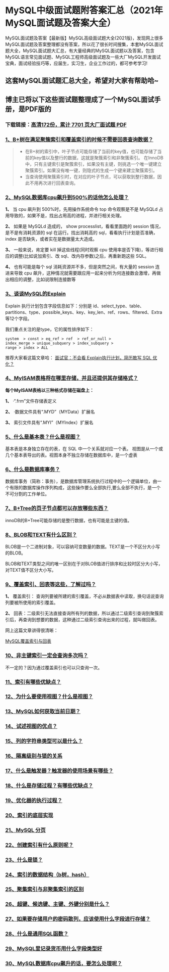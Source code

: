 # MySQL中级面试题附答案汇总（2021年MySQL面试题及答案大全）

MySQL面试题及答案【最新版】MySQL高级面试题大全(2021版)，发现网上很多MySQL面试题及答案整理都没有答案，所以花了很长时间搜集，本套MySQL面试题大全，MySQL面试题大汇总，有大量经典的MySQL面试题以及答案，包含MySQL语言常见面试题、MySQL工程师高级面试题及一些大厂MySQL开发面试宝典，面试经验技巧等，应届生，实习生，企业工作过的，都可参考学习!

## 这套MySQL面试题汇总大全，希望对大家有帮助哈~ 

## 博主已将以下这些面试题整理成了一个MySQL面试手册，是PDF版的

### 下载链接：[高清172份，累计 7701 页大厂面试题  PDF](https://github.com/javatechnorth/javanorth-itbooks/blob/master/docs/index.md)


### [1、B+树在满足聚簇索引和覆盖索引的时候不需要回表查询数据？](https://gitee.com/souyunku/NewDevBooks/blob/master/docs/MySQL/MySQL中级面试题附答案汇总（2021年MySQL面试题及答案大全）.md#1b+树在满足聚簇索引和覆盖索引的时候不需要回表查询数据)  



> - 在B+树的索引中，叶子节点可能存储了当前的key值，也可能存储了当前的key值以及整行的数据，这就是聚簇索引和非聚簇索引。 在InnoDB中，只有主键索引是聚簇索引，如果没有主键，则挑选一个唯一键建立聚簇索引。如果没有唯一键，则隐式的生成一个键来建立聚簇索引。
> - 当查询使用聚簇索引时，在对应的叶子节点，可以获取到整行数据，因此不用再次进行回表查询。




### [2、MySQL数据库cpu飙升到500%的话他怎么处理？](https://gitee.com/souyunku/NewDevBooks/blob/master/docs/MySQL/MySQL中级面试题附答案汇总（2021年MySQL面试题及答案大全）.md#2mysql数据库cpu飙升到500%的话他怎么处理)  


**1、** 当 cpu 飙升到 500%时，先用操作系统命令 top 命令观察是不是 MySQLd 占用导致的，如果不是，找出占用高的进程，并进行相关处理。

**2、** 如果是 MySQLd 造成的， show processlist，看看里面跑的 session 情况，是不是有消耗资源的 sql 在运行。找出消耗高的 sql，看看执行计划是否准确， index 是否缺失，或者实在是数据量太大造成。

**3、** 一般来说，肯定要 kill 掉这些线程(同时观察 cpu 使用率是否下降)，等进行相应的调整(比如说加索引、改 sql、改内存参数)之后，再重新跑这些 SQL。

**4、** 也有可能是每个 sql 消耗资源并不多，但是突然之间，有大量的 session 连进来导致 cpu 飙升，这种情况就需要跟应用一起来分析为何连接数会激增，再做出相应的调整，比如说限制连接数等


### [3、谈谈MySQL的Explain](https://gitee.com/souyunku/NewDevBooks/blob/master/docs/MySQL/MySQL中级面试题附答案汇总（2021年MySQL面试题及答案大全）.md#3谈谈mysql的explain)  


Explain 执行计划包含字段信息如下：分别是 id、select_type、table、partitions、type、possible_keys、key、key_len、ref、rows、filtered、Extra 等12个字段。

我们重点关注的是type，它的属性排序如下：

```
system  > const > eq_ref > ref  > ref_or_null >
index_merge > unique_subquery > index_subquery >
range > index > ALL
```

推荐大家看这篇文章哈： [面试官：不会看 Explain执行计划，简历敢写 SQL 优化？](https://link.zhihu.com/?target=https%3A//mp.weixin.qq.com/s%3F__biz%3DMzIwOTE2MzU4NA%3D%3D%26mid%3D2247484319%26idx%3D1%26sn%3D17c98e757c24a853374cb7e06c9c9302%26chksm%3D977947b0a00ecea66f3971c723cd844158a24c6c602c22c562223f6932b5b7ad1eee8b700255%26token%3D1596384379%26lang%3Dzh_CN%23rd)


### [4、MyISAM表格将在哪里存储，并且还提供其存储格式？](https://gitee.com/souyunku/NewDevBooks/blob/master/docs/MySQL/MySQL中级面试题附答案汇总（2021年MySQL面试题及答案大全）.md#4myisam表格将在哪里存储并且还提供其存储格式)  


**每个MyISAM表格以三种格式存储在磁盘上：**

**1、** ·“.frm”文件存储表定义

**2、** ·数据文件具有“.MYD”（MYData）扩展名

**3、** 索引文件具有“.MYI”（MYIndex）扩展名


### [5、什么是基本表？什么是视图？](https://gitee.com/souyunku/NewDevBooks/blob/master/docs/MySQL/MySQL中级面试题附答案汇总（2021年MySQL面试题及答案大全）.md#5什么是基本表什么是视图)  


基本表是本身独立存在的表，在 SQL 中一个关系就对应一个表。 视图是从一个或几个基本表导出的表。视图本身不独立存储在数据库中，是一个虚表


### [6、什么是数据库事务？](https://gitee.com/souyunku/NewDevBooks/blob/master/docs/MySQL/MySQL中级面试题附答案汇总（2021年MySQL面试题及答案大全）.md#6什么是数据库事务)  


数据库事务（简称：事务），是数据库管理系统执行过程中的一个逻辑单位，由一个有限的数据库操作序列构成，这些操作要么全部执行,要么全部不执行，是一个不可分割的工作单位。


### [7、B+Tree的页子节点都可以存放哪些东西？](https://gitee.com/souyunku/NewDevBooks/blob/master/docs/MySQL/MySQL中级面试题附答案汇总（2021年MySQL面试题及答案大全）.md#7b+tree的页子节点都可以存放哪些东西)  


innoDB的B+Tree可能存储的是整行数据，也有可能是主键的值。


### [8、BLOB和TEXT有什么区别？](https://gitee.com/souyunku/NewDevBooks/blob/master/docs/MySQL/MySQL中级面试题附答案汇总（2021年MySQL面试题及答案大全）.md#8blob和text有什么区别)  


BLOB是一个二进制对象，可以容纳可变数量的数据。TEXT是一个不区分大小写的BLOB。

BLOB和TEXT类型之间的唯一区别在于对BLOB值进行排序和比较时区分大小写，对TEXT值不区分大小写。


### [9、覆盖索引、回表等这些，了解过吗？](https://gitee.com/souyunku/NewDevBooks/blob/master/docs/MySQL/MySQL中级面试题附答案汇总（2021年MySQL面试题及答案大全）.md#9覆盖索引回表等这些了解过吗)  


**1、** 覆盖索引： 查询列要被所建的索引覆盖，不必从数据表中读取，换句话说查询列要被所使用的索引覆盖。

**2、** 回表：二级索引无法直接查询所有列的数据，所以通过二级索引查询到聚簇索引后，再查询到想要的数据，这种通过二级索引查询出来的过程，就叫做回表。

网上这篇文章讲得很清晰：

[MySQL覆盖索引与回表](https://www.jianshu.com/p/8991cbca3854)


### [10、非主键索引一定会查询多次吗？](https://gitee.com/souyunku/NewDevBooks/blob/master/docs/MySQL/MySQL中级面试题附答案汇总（2021年MySQL面试题及答案大全）.md#10非主键索引一定会查询多次吗)  


不一定的？因为通过覆盖索引也可以只查询一次。


### [11、索引有哪些优缺点？](https://gitee.com/souyunku/NewDevBooks/blob/master/docs/MySQL/MySQL中级面试题附答案汇总（2021年MySQL面试题及答案大全）.md#11索引有哪些优缺点)  

### [12、为什么要使用视图？什么是视图？](https://gitee.com/souyunku/NewDevBooks/blob/master/docs/MySQL/MySQL中级面试题附答案汇总（2021年MySQL面试题及答案大全）.md#12为什么要使用视图什么是视图)  

### [13、MySQL如何获取当前日期？](https://gitee.com/souyunku/NewDevBooks/blob/master/docs/MySQL/MySQL中级面试题附答案汇总（2021年MySQL面试题及答案大全）.md#13mysql如何获取当前日期)  

### [14、试述视图的优点？](https://gitee.com/souyunku/NewDevBooks/blob/master/docs/MySQL/MySQL中级面试题附答案汇总（2021年MySQL面试题及答案大全）.md#14试述视图的优点)  

### [15、列的字符串类型可以是什么？](https://gitee.com/souyunku/NewDevBooks/blob/master/docs/MySQL/MySQL中级面试题附答案汇总（2021年MySQL面试题及答案大全）.md#15列的字符串类型可以是什么)  

### [16、隔离级别与锁的关系](https://gitee.com/souyunku/NewDevBooks/blob/master/docs/MySQL/MySQL中级面试题附答案汇总（2021年MySQL面试题及答案大全）.md#16隔离级别与锁的关系)  

### [17、什么是触发器？触发器的使用场景有哪些？](https://gitee.com/souyunku/NewDevBooks/blob/master/docs/MySQL/MySQL中级面试题附答案汇总（2021年MySQL面试题及答案大全）.md#17什么是触发器触发器的使用场景有哪些)  

### [18、什么是存储过程？有哪些优缺点？](https://gitee.com/souyunku/NewDevBooks/blob/master/docs/MySQL/MySQL中级面试题附答案汇总（2021年MySQL面试题及答案大全）.md#18什么是存储过程有哪些优缺点)  

### [19、优化器的执行过程？](https://gitee.com/souyunku/NewDevBooks/blob/master/docs/MySQL/MySQL中级面试题附答案汇总（2021年MySQL面试题及答案大全）.md#19优化器的执行过程)  

### [20、索引的底层实现](https://gitee.com/souyunku/NewDevBooks/blob/master/docs/MySQL/MySQL中级面试题附答案汇总（2021年MySQL面试题及答案大全）.md#20索引的底层实现)  

### [21、MySQL 分页](https://gitee.com/souyunku/NewDevBooks/blob/master/docs/MySQL/MySQL中级面试题附答案汇总（2021年MySQL面试题及答案大全）.md#21mysql-分页)  

### [22、创建索引有什么原则呢？](https://gitee.com/souyunku/NewDevBooks/blob/master/docs/MySQL/MySQL中级面试题附答案汇总（2021年MySQL面试题及答案大全）.md#22创建索引有什么原则呢)  

### [23、什么是锁？](https://gitee.com/souyunku/NewDevBooks/blob/master/docs/MySQL/MySQL中级面试题附答案汇总（2021年MySQL面试题及答案大全）.md#23什么是锁)  

### [24、索引的数据结构（b树，hash）](https://gitee.com/souyunku/NewDevBooks/blob/master/docs/MySQL/MySQL中级面试题附答案汇总（2021年MySQL面试题及答案大全）.md#24索引的数据结构b树hash)  

### [25、聚集索引与非聚集索引的区别](https://gitee.com/souyunku/NewDevBooks/blob/master/docs/MySQL/MySQL中级面试题附答案汇总（2021年MySQL面试题及答案大全）.md#25聚集索引与非聚集索引的区别)  

### [26、超键、候选键、主键、外键分别是什么？](https://gitee.com/souyunku/NewDevBooks/blob/master/docs/MySQL/MySQL中级面试题附答案汇总（2021年MySQL面试题及答案大全）.md#26超键候选键主键外键分别是什么)  

### [27、如果要存储用户的密码散列，应该使用什么字段进行存储？](https://gitee.com/souyunku/NewDevBooks/blob/master/docs/MySQL/MySQL中级面试题附答案汇总（2021年MySQL面试题及答案大全）.md#27如果要存储用户的密码散列应该使用什么字段进行存储)  

### [28、什么是通用SQL函数？](https://gitee.com/souyunku/NewDevBooks/blob/master/docs/MySQL/MySQL中级面试题附答案汇总（2021年MySQL面试题及答案大全）.md#28什么是通用sql函数)  

### [29、MySQL里记录货币用什么字段类型好](https://gitee.com/souyunku/NewDevBooks/blob/master/docs/MySQL/MySQL中级面试题附答案汇总（2021年MySQL面试题及答案大全）.md#29mysql里记录货币用什么字段类型好)  

### [30、MySQL数据库cpu飙升的话，要怎么处理呢？](https://gitee.com/souyunku/NewDevBooks/blob/master/docs/MySQL/MySQL中级面试题附答案汇总（2021年MySQL面试题及答案大全）.md#30mysql数据库cpu飙升的话要怎么处理呢)  





